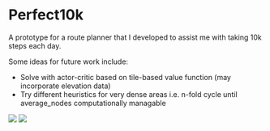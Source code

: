# Perfect10k
A prototype for a route planner that I developed to assist me with taking 10k steps each day.

Some ideas for future work include:
- Solve with actor-critic based on tile-based value function (may incorporate elevation data)
- Try different heuristics for very dense areas i.e. n-fold cycle until average_nodes computationally managable

![](./route_animation/route.gif)
![](./rout.png)
